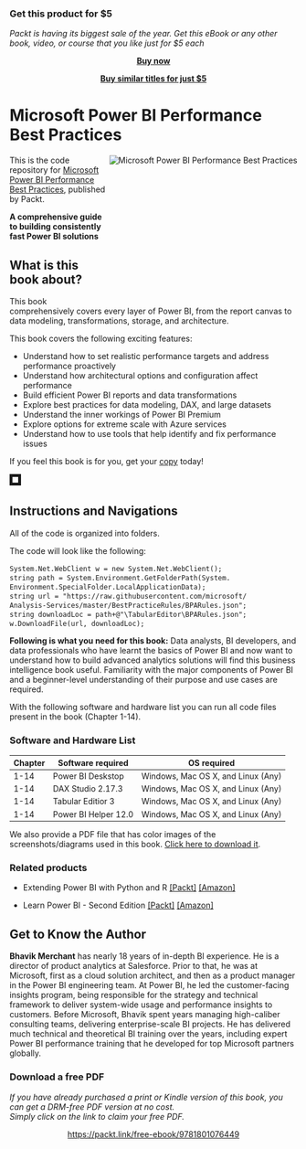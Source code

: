 
### Get this product for $5

<i>Packt is having its biggest sale of the year. Get this eBook or any other book, video, or course that you like just for $5 each</i>


<b><p align='center'>[Buy now](https://packt.link/9781801076449)</p></b>


<b><p align='center'>[Buy similar titles for just $5](https://subscription.packtpub.com/search)</p></b>


# Microsoft Power BI Performance Best Practices

<a href="https://www.packtpub.com/product/microsoft-power-bi-performance-best-practices/9781801076449?utm_source=github&utm_medium=repository&utm_campaign=9781801076449"><img src="https://static.packt-cdn.com/products/9781801076449/cover/smaller" alt="Microsoft Power BI Performance Best Practices" height="256px" align="right"></a>

This is the code repository for [Microsoft Power BI Performance Best Practices](https://www.packtpub.com/product/microsoft-power-bi-performance-best-practices/9781801076449?utm_source=github&utm_medium=repository&utm_campaign=9781801076449), published by Packt.

**A comprehensive guide to building consistently fast Power BI solutions**

## What is this book about?
This book comprehensively covers every layer of Power BI, from the report canvas to data modeling, transformations, storage, and architecture.

This book covers the following exciting features: 
* Understand how to set realistic performance targets and address performance proactively
* Understand how architectural options and configuration affect performance
* Build efficient Power BI reports and data transformations
* Explore best practices for data modeling, DAX, and large datasets
* Understand the inner workings of Power BI Premium
* Explore options for extreme scale with Azure services
* Understand how to use tools that help identify and fix performance issues

If you feel this book is for you, get your [copy](https://www.amazon.com/dp/B09NC5XJ6D) today!

<a href="https://www.packtpub.com/?utm_source=github&utm_medium=banner&utm_campaign=GitHubBanner"><img src="https://raw.githubusercontent.com/PacktPublishing/GitHub/master/GitHub.png" 
alt="https://www.packtpub.com/" border="5" /></a>


## Instructions and Navigations
All of the code is organized into folders.

The code will look like the following:
```
System.Net.WebClient w = new System.Net.WebClient();
string path = System.Environment.GetFolderPath(System.
Environment.SpecialFolder.LocalApplicationData);
string url = "https://raw.githubusercontent.com/microsoft/
Analysis-Services/master/BestPracticeRules/BPARules.json";
string downloadLoc = path+@"\TabularEditor\BPARules.json";
w.DownloadFile(url, downloadLoc);
```

**Following is what you need for this book:**
Data analysts, BI developers, and data professionals who have learnt the basics of Power BI and now want to understand how to build advanced analytics solutions will find this business intelligence book useful. 
Familiarity with the major components of Power BI and a beginner-level understanding of their purpose and use cases are required.

With the following software and hardware list you can run all code files present in the book (Chapter 1-14).

### Software and Hardware List


| Chapter  | Software required                    | OS required                        |
| -------- | ------------------------------------ | -----------------------------------|
| 1-14	   | Power BI Deskstop                    | Windows, Mac OS X, and Linux (Any) |
| 1-14	   | DAX Studio 2.17.3                    | Windows, Mac OS X, and Linux (Any) |
| 1-14	   | Tabular Editior 3                    | Windows, Mac OS X, and Linux (Any) |
| 1-14     | Power BI Helper 12.0                 | Windows, Mac OS X, and Linux (Any) |


We also provide a PDF file that has color images of the screenshots/diagrams used in this book. [Click here to download it](https://static.packt-cdn.com/downloads/9781801076449_ColorImages.pdf).


### Related products <Other books you may enjoy>
* Extending Power BI with Python and R [[Packt]](https://www.packtpub.com/product/extending-power-bi-with-python-and-r/9781801078207?utm_source=github&utm_medium=repository&utm_campaign=9781801078207) [[Amazon]](https://www.amazon.com/dp/B09CQ5G53Y)

* Learn Power BI - Second Edition [[Packt]](https://www.packtpub.com/product/learn-power-bi-second-edition/9781801811958?utm_source=github&utm_medium=repository&utm_campaign=9781801811958) [[Amazon]](https://www.amazon.com/dp/B09K4479P2)

## Get to Know the Author
**Bhavik Merchant**
has nearly 18 years of in-depth BI experience. He is a director of
product analytics at Salesforce. Prior to that, he was at Microsoft, first as a cloud solution
architect, and then as a product manager in the Power BI engineering team. At Power
BI, he led the customer-facing insights program, being responsible for the strategy and
technical framework to deliver system-wide usage and performance insights to customers.
Before Microsoft, Bhavik spent years managing high-caliber consulting teams, delivering
enterprise-scale BI projects. He has delivered much technical and theoretical BI training
over the years, including expert Power BI performance training that he developed for top
Microsoft partners globally.
### Download a free PDF

 <i>If you have already purchased a print or Kindle version of this book, you can get a DRM-free PDF version at no cost.<br>Simply click on the link to claim your free PDF.</i>
<p align="center"> <a href="https://packt.link/free-ebook/9781801076449">https://packt.link/free-ebook/9781801076449 </a> </p>